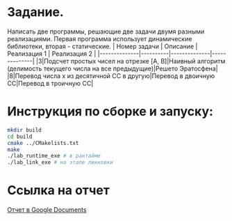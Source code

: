 # Задание.
Написать две программы, решающие две задачи двумя разными реализациями. Первая программа использует динамические библиотеки, вторая - статические.
| Номер задачи | Описание | Реализация 1 | Реализация 2 |
|--------------|----------|--------------|--------------|
|3|Подсчет простых чисел на отрезке [A, B]|Наивный алгоритм (делимость текущего числа на все предыдущие)|Решето Эратосфена|
|8|Перевод числа х из десятичной СС в другую|Перевод в двоичную СС|Перевод в троичную СС|
# Инструкция по сборке и запуску:
```sh
mkdir build
cd build
cmake ../CMakelists.txt
make
./lab_runtime_exe # в рантайме
./lab_link_exe # на этапе линковки
```
# Ссылка на отчет
[Отчет в Google Documents](https://docs.google.com/document/d/1lMZRp84J2oH12M_nEzQpH3GVCqr8lgak/edit?usp=sharing&ouid=101030734348693683939&rtpof=true&sd=true)